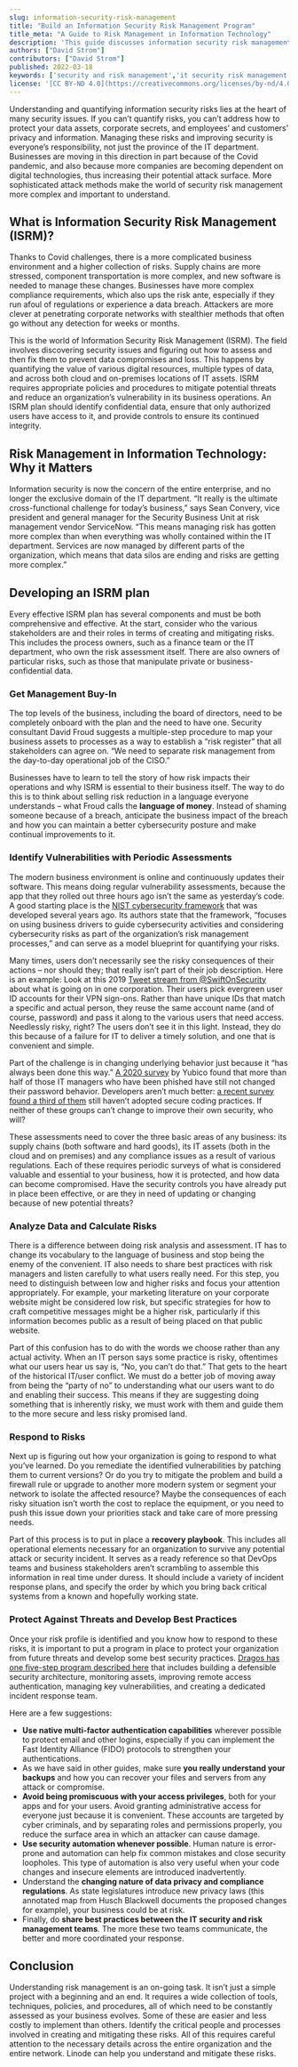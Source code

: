 ```yaml
---
slug: information-security-risk-management
title: "Build an Information Security Risk Management Program"
title_meta: "A Guide to Risk Management in Information Technology"
description: 'This guide discusses information security risk management and how to develop a plan for effectively managing risk and information security.'
authors: ["David Strom"]
contributors: ["David Strom"]
published: 2022-03-18
keywords: ['security and risk management','it security risk management','risk management in information technology']
license: '[CC BY-ND 4.0](https://creativecommons.org/licenses/by-nd/4.0)'
---
```


Understanding and quantifying information security risks lies at the heart of many security issues. If you can’t quantify risks, you can’t address how to protect your data assets, corporate secrets, and employees’ and customers’ privacy and information. Managing these risks and improving security is everyone’s responsibility, not just the province of the IT department. Businesses are moving in this direction in part because of the Covid pandemic, and also because more companies are becoming dependent on digital technologies, thus increasing their potential attack surface. More sophisticated attack methods make the world of security risk management more complex and important to understand.

## What is Information Security Risk Management (ISRM)?

Thanks to Covid challenges, there is a more complicated business environment and a higher collection of risks. Supply chains are more stressed, component transportation is more complex, and new software is needed to manage these changes. Businesses have more complex compliance requirements, which also ups the risk ante, especially if they run afoul of regulations or experience a data breach. Attackers are more clever at penetrating corporate networks with stealthier methods that often go without any detection for weeks or months.

This is the world of Information Security Risk Management (ISRM). The field involves discovering security issues and figuring out how to assess and then fix them to prevent data compromises and loss. This happens by quantifying the value of various digital resources, multiple types of data, and across both cloud and on-premises locations of IT assets. ISRM requires appropriate policies and procedures to mitigate potential threats and reduce an organization’s vulnerability in its business operations. An ISRM plan should identify confidential data, ensure that only authorized users have access to it, and provide controls to ensure its continued integrity.

## Risk Management in Information Technology: Why it Matters

Information security is now the concern of the entire enterprise, and no longer the exclusive domain of the IT department. “It really is the ultimate cross-functional challenge for today’s business,” says Sean Convery, vice president and general manager for the Security Business Unit at risk management vendor ServiceNow. “This means managing risk has gotten more complex than when everything was wholly contained within the IT department. Services are now managed by different parts of the organization, which means that data silos are ending and risks are getting more complex.”

## Developing an ISRM plan

Every effective ISRM plan has several components and must be both comprehensive and effective. At the start, consider who the various stakeholders are and their roles in terms of creating and mitigating risks. This includes the process owners, such as a finance team or the IT department, who own the risk assessment itself. There are also owners of particular risks, such as those that manipulate private or business-confidential data.

### Get Management Buy-In

The top levels of the business, including the board of directors, need to be completely onboard with the plan and the need to have one. Security consultant David Froud suggests a multiple-step procedure to map your business assets to processes as a way to establish a “risk register” that all stakeholders can agree on. “We need to separate risk management from the day-to-day operational job of the CISO.”

Businesses have to learn to tell the story of how risk impacts their operations and why ISRM is essential to their business itself. The way to do this is to think about selling risk reduction in a language everyone understands – what Froud calls the **language of money**. Instead of shaming someone because of a breach, anticipate the business impact of the breach and how you can maintain a better cybersecurity posture and make continual improvements to it.

### Identify Vulnerabilities with Periodic Assessments

The modern business environment is online and continuously updates their software. This means doing regular vulnerability assessments, because the app that they rolled out three hours ago isn’t the same as yesterday’s code. A good starting place is the [NIST cybersecurity framework](https://nvlpubs.nist.gov/nistpubs/CSWP/NIST.CSWP.04162018.pdf) that was developed several years ago. Its authors state that the framework, “focuses on using business drivers to guide cybersecurity activities and considering cybersecurity risks as part of the organization’s risk management processes,” and can serve as a model blueprint for quantifying your risks.

Many times, users don’t necessarily see the risky consequences of their actions – nor should they; that really isn’t part of their job description. Here is an example: Look at this 2019 [Tweet stream from @SwiftOnSecurity](https://twitter.com/SwiftOnSecurity/status/1129932935770103813) about what is going on in one corporation. Their users pick evergreen user ID accounts for their VPN sign-ons. Rather than have unique IDs that match a specific and actual person, they reuse the same account name (and of course, password) and pass it along to the various users that need access. Needlessly risky, right? The users don’t see it in this light. Instead, they do this because of a failure for IT to deliver a timely solution, and one that is convenient and simple.

Part of the challenge is in changing underlying behavior just because it “has always been done this way.” [A 2020 survey](https://www.yubico.com/blog/yubico-releases-2020-state-of-password-and-authentication-security-behaviors-report/) by Yubico found that more than half of those IT managers who have been phished have still not changed their password behavior. Developers aren’t much better: [a recent survey found a third of them](https://www.shiftleft.io/press-news/press/secure-software-summit-findings-shifting-security-left-a-work-in-progress/) still haven’t adopted secure coding practices. If neither of these groups can’t change to improve their own security, who will?

These assessments need to cover the three basic areas of any business: its supply chains (both software and hard goods), its IT assets (both in the cloud and on premises) and any compliance issues as a result of various regulations. Each of these requires periodic surveys of what is considered valuable and essential to your business, how it is protected, and how data can become compromised. Have the security controls you have already put in place been effective, or are they in need of updating or changing because of new potential threats?

### Analyze Data and Calculate Risks

There is a difference between doing risk analysis and assessment. IT has to change its vocabulary to the language of business and stop being the enemy of the convenient. IT also needs to share best practices with risk managers and listen carefully to what users really need. For this step, you need to distinguish between low and higher risks and focus your attention appropriately. For example, your marketing literature on your corporate website might be considered low risk, but specific strategies for how to craft competitive messages might be a higher risk, particularly if this information becomes public as a result of being placed on that public website.

Part of this confusion has to do with the words we choose rather than any actual activity. When an IT person says some practice is risky, oftentimes what our users hear us say is, “No, you can’t do that.” That gets to the heart of the historical IT/user conflict. We must do a better job of moving away from being the “party of no” to understanding what our users want to do and enabling their success. This means if they are suggesting doing something that is inherently risky, we must work with them and guide them to the more secure and less risky promised land.

### Respond to Risks

Next up is figuring out how your organization is going to respond to what you’ve learned. Do you remediate the identified vulnerabilities by patching them to current versions? Or do you try to mitigate the problem and build a firewall rule or upgrade to another more modern system or segment your network to isolate the affected resource? Maybe the consequences of each risky situation isn’t worth the cost to replace the equipment, or you need to push this issue down your priorities stack and take care of more pressing needs.

Part of this process is to put in place a **recovery playbook**. This includes all operational elements necessary for an organization to survive any potential attack or security incident. It serves as a ready reference so that DevOps teams and business stakeholders aren’t scrambling to assemble this information in real time under duress. It should include a variety of incident response plans, and specify the order by which you bring back critical systems from a known and hopefully working state.

### Protect Against Threats and Develop Best Practices

Once your risk profile is identified and you know how to respond to these risks, it is important to put a program in place to protect your organization from future threats and develop some best security practices. [Dragos has one five-step program described here](https://www.dragos.com/year-in-review/#section-vulnerabilities) that includes building a defensible security architecture, monitoring assets, improving remote access authentication, managing key vulnerabilities, and creating a dedicated incident response team.

Here are a few suggestions:

- **Use native multi-factor authentication capabilities** wherever possible to protect email and other logins, especially if you can implement the Fast Identity Alliance (FIDO) protocols to strengthen your authentications.
- As we have said in other guides, make sure **you really understand your backups** and how you can recover your files and servers from any attack or compromise.
- **Avoid being promiscuous with your access privileges**, both for your apps and for your users. Avoid granting administrative access for everyone just because it is convenient. These accounts are targeted by cyber criminals, and by separating roles and permissions properly, you reduce the surface area in which an attacker can cause damage.
- **Use security automation whenever possible**. Human nature is error-prone and automation can help fix common mistakes and close security loopholes. This type of automation is also very useful when your code changes and insecure elements are introduced inadvertently.
- Understand the **changing nature of data privacy and compliance regulations**. As state legislatures introduce new privacy laws (this annotated map from Husch Blackwell documents the proposed changes for example), your business could be at risk.
- Finally, do **share best practices between the IT security and risk management teams**. The more these two teams communicate, the better and more coordinated your response.

## Conclusion

Understanding risk management is an on-going task. It isn’t just a simple project with a beginning and an end.  It requires a wide collection of tools, techniques, policies, and procedures, all of which need to be constantly assessed as your business evolves. Some of these are easier and less costly to implement than others. Identify the critical people and processes involved in creating and mitigating these risks. All of this requires careful attention to the necessary details across the entire organization and the entire network. Linode can help you understand and mitigate these risks.